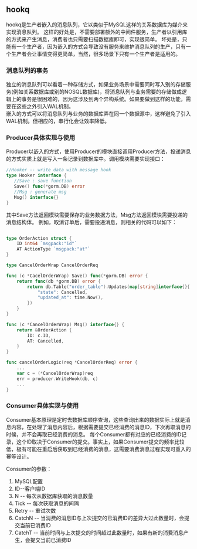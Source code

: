## hookq

hookq是生产者嵌入的消息队列，它以类似于MySQL这样的关系数据库为媒介来实现消息队列。
这样的好处是，不需要部署额外的中间件服务，生产者以引用库的方式来产生消息，消费者也只需要扫描数据库即可，实现很简单。
坏处是，只能有一个生产者，因为嵌入的方式会导致没有服务来维护消息队列的生产，只有一个生产者会让事情变得更简单，当然，很多场景下只有一个生产者是适用的。

### 消息队列的事务
独立的消息队列可以看着一种存储方式，如果业务场景中需要同时写入别的存储服务(例如关系数据库或别的NOSQL数据库)，将消息队列与业务需要的存储做成逻辑上的事务是很困难的，因为这涉及到两个异构系统。如果要做到这样的功能，需要在这些之外引入WAL机制。   
嵌入的方式可以将消息队列与业务的数据库弄在同一个数据源中，这样避免了引入WAL机制。但相应的，串行化会让效率降低。

### Producer具体实现与使用

Producer以嵌入的方式，使用Producer的模块直接调用Producer方法，投递消息的方式实质上就是写入一条记录到数据库中。调用模块需要实现接口：

 ```go
//Hooker -- write data with message hook
type Hooker interface {
    //Save : save function
    Save() func(*gorm.DB) error
    //Msg : generate msg
    Msg() interface{}
}
```

其中Save方法返回模块需要保存的业务数据方法，Msg方法返回模块需要投递的消息结构体。
例如，取消订单后，需要投递消息，则相关的代码可以如下：

```go

type OrderAction struct {
	ID int64 `msgpack:"id"`
	AT ActionType `msgpack:"at"`
}

type CancelOrderWrap CancelOrderReq

func (c *CacelOrderWrap) Save() func(*gorm.DB) error {
	return func(db *gorm.DB) error {
		return db.Table("order_table").Updates(map[string]interface{}{
		    "state": Cancelled,
		    "updated_at": time.Now(),
        })
    }
}

func (c *CancelOrderWrap) Msg() interface{} {
	return &OrderAction {
	    ID: c.ID,
	    AT: Cancelled,
    }
}

func cancelOrderLogic(req *CancelOrderReq) error {
	...
	var c = (*CancelOrderWrap)req
	err = producer.WriteHook(db, c)
	...
}
```

### Consumer具体实现与使用

Consumer基本原理是定时去数据库顺序查询，这些查询出来的数据实际上就是消息内容，在处理了消息内容后，根据需要提交已经消费的消息ID，下次再取消息的时候，并不会再取已经消费的消息。
每个Consumer都有对应的已经消费的ID记录，这个ID取决于Consumer的提交。事实上，如果Consumer提交的频率比较低，极有可能在重启后获取到已经消费的消息，这需要消费消息过程实现可重入的幂等设计。

Consumer的参数：
1. MySQL配置
2. ID--客户端ID
3. N -- 每次从数据库获取的消息数量
4. Tick -- 每次获取消息的间隔
5. Retry -- 重试次数
6. CatchN -- 当消费的消息ID与上次提交的已消费ID的差异大过此数量时，会提交当前已消费ID
7. CatchT -- 当前时间与上次提交的时间超过此数量时，如果有新的消费消息产生，会提交当前已消费ID

